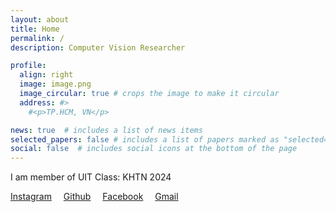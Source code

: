 ```yaml
---
layout: about
title: Home
permalink: /
description: Computer Vision Researcher

profile:
  align: right
  image: image.png
  image_circular: true # crops the image to make it circular
  address: #>
    #<p>TP.HCM, VN</p>

news: true  # includes a list of news items
selected_papers: false # includes a list of papers marked as "selected={true}"
social: false  # includes social icons at the bottom of the page
---
```


I am member of UIT
Class: KHTN 2024 

<a href="https://www.instagram.com/" target="_blank" style="margin-right: 15px"><i class="fab fa-instagram fa-lg"></i> Instagram</a>
<a href="https://github.com/DATKINGKHUNG/tranxuandat.github.io" target="_blank" style="margin-right: 15px"><i class="fab fa-github fa-lg"></i> Github</a>
<a href="https://www.facebook.com/BareReach" target="_blank" style="margin-right: 15px"><i class="fab fa-facebook fa-lg"></i> Facebook</a>
<a href="24520008@gm.uit.edu.vn" style="margin-right: 15px"><i class="far fa-envelope-open fa-lg"></i> Gmail</a>

